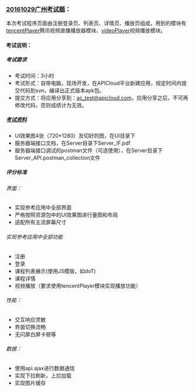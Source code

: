 ### [20161029广州考试题](https://github.com/apicloudcom/APICloud-Certification-Cases/tree/master/ACT_20161029)：
本次考试程序页面由注册登录页、列表页、详情页、播放页组成，用到的模块有[tencentPlayer](http://docs.apicloud.com/Client-API/Open-SDK/tencentPlayer)腾讯视频直播播放器模块、[videoPlayer](http://docs.apicloud.com/Client-API/Func-Ext/videoPlayer)视频播放模块。

#### 考试说明：
##### 考试要求
 
- 考试时间：3小时
- 考试形式：自带电脑，现场开发，在APICloud平台新建应用，规定时间内提交代码到svn，编译出正式版本apk包。
- 提交方式：将应用分享到：ac_test@apicloud.com，应用分享之后，不可再修改代码，否则成绩计为无效。

##### [考试资料](https://github.com/apicloudcom/APICloud-Certification-Cases/tree/master/ACT_20161029/resource)
- UI效果图4张（720*1280）及切好的图，在UI目录下
- 服务器端接口文档，在Server目录下Server_IF.pdf
- 服务器端接口调试的postman文件（可选使用），在Server目录下Server_API.postman_collection文件

##### 评分标准
###### 界面：
- 实现参考应用中全部界面
- 严格按照资源包中的UI效果图进行量图和布局
- 适配所有主流屏幕尺寸

###### 实现参考应用中全部功能
- 注册
- 登录
- 课程列表展示(使用JS模版，如doT)
- 课程详情 
- 视频播放（要求使用tencentPlayer模块实现播放功能）

###### 性能：
- 交互响应灵敏
- 界面切换流畅
- 无闪屏白屏卡顿等

###### 数据：
- 使用api.ajax进行数据通信
- 实现下拉刷新，上拉加载
- 实现图片缓存
